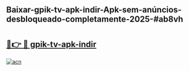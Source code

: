 ## Baixar-gpik-tv-apk-i̇ndir-Apk-sem-anúncios-desbloqueado-completamente-2025-#ab8vh

# <h2><a href="https://ainizakaria.my?title=gpik-tv-apk-i̇ndir&ref=20M">🔗👉 🔴 gpik-tv-apk-i̇ndir</a></h2>

[![acn](https://github.com/user-attachments/assets/0f9c940e-d8b0-45ae-aac7-cd30a18b3e1c)](https://ainizakaria.my?title=gpik-tv-apk-i̇ndir&ref=20M)

